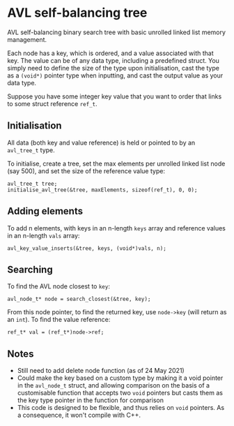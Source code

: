 # AVL self-balancing tree
AVL self-balancing binary search tree with basic unrolled linked list memory management.

Each node has a key, which is ordered, and a value associated with that key. The value can be of any data type, including a predefined struct. You simply need to define the size of the type upon initialisation, cast the type as a `(void*)` pointer type when inputting, and cast the output value as your data type.

Suppose you have some integer key value that you want to order that links to some struct reference `ref_t`.

## Initialisation
All data (both key and value reference) is held or pointed to by an `avl_tree_t` type.

To initialise, create a tree, set the max elements per unrolled linked list node (say 500), and set the size of the reference value type:

```
avl_tree_t tree;
initialise_avl_tree(&tree, maxElements, sizeof(ref_t), 0, 0);
```

## Adding elements

To add n elements, with keys in an n-length `keys` array and reference values in an n-length `vals` array:

```
avl_key_value_inserts(&tree, keys, (void*)vals, n);
```

## Searching
To find the AVL node closest to ```key```:

```
avl_node_t* node = search_closest(&tree, key);
```

From this node pointer, to find the returned key, use ```node->key``` (will return as an ```int```). To find the value reference:

```
ref_t* val = (ref_t*)node->ref;
```

## Notes
* Still need to add delete node function (as of 24 May 2021)
* Could make the key based on a custom type by making it a void pointer in the `avl_node_t` struct, and allowing comparison on the basis of a customisable function that accepts two `void` pointers but casts them as the key type pointer in the function for comparison
* This code is designed to be flexible, and thus relies on `void` pointers. As a consequence, it won't compile with C++.
